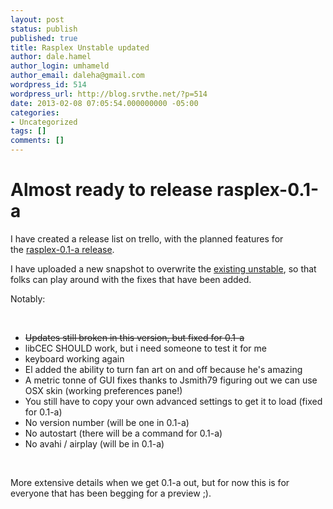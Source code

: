 ```yaml
---
layout: post
status: publish
published: true
title: Rasplex Unstable updated
author: dale.hamel
author_login: umhameld
author_email: daleha@gmail.com
wordpress_id: 514
wordpress_url: http://blog.srvthe.net/?p=514
date: 2013-02-08 07:05:54.000000000 -05:00
categories:
- Uncategorized
tags: []
comments: []
---
```

<h1>Almost ready to release rasplex-0.1-a</h1>
I have created a release list on trello, with the planned features for the <a href="https://trello.com/c/1oMwUL5L">rasplex-0.1-a release</a>.

I have uploaded a new snapshot to overwrite the <a href="http://rasplex.srvthe.net/rasplex-unstable.img.zip">existing unstable</a>, so that folks can play around with the fixes that have been added.

Notably:

&nbsp;
<ul>
	<li><del>Updates still broken in this version, but fixed for 0.1-a</del></li>
	<li>libCEC SHOULD work, but i need someone to test it for me</li>
	<li>keyboard working again</li>
	<li>El added the ability to turn fan art on and off because he's amazing</li>
	<li>A metric tonne of GUI fixes thanks to Jsmith79 figuring out we can use OSX skin (working preferences pane!)</li>
	<li>You still have to copy your own advanced settings to get it to load (fixed for 0.1-a)</li>
	<li>No version number (will be one in 0.1-a)</li>
	<li>No autostart (there will be a command for 0.1-a)</li>
	<li>No avahi / airplay (will be in 0.1-a)</li>
</ul>
&nbsp;

More extensive details when we get 0.1-a out, but for now this is for everyone that has been begging for a preview ;).

&nbsp;
